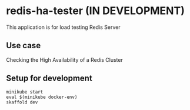 
# redis-ha-tester (IN DEVELOPMENT)

This application is for load testing Redis Server

## Use case

Checking the High Availability of a Redis Cluster

## Setup for development

    minikube start
    eval $(minikube docker-env)
    skaffold dev

